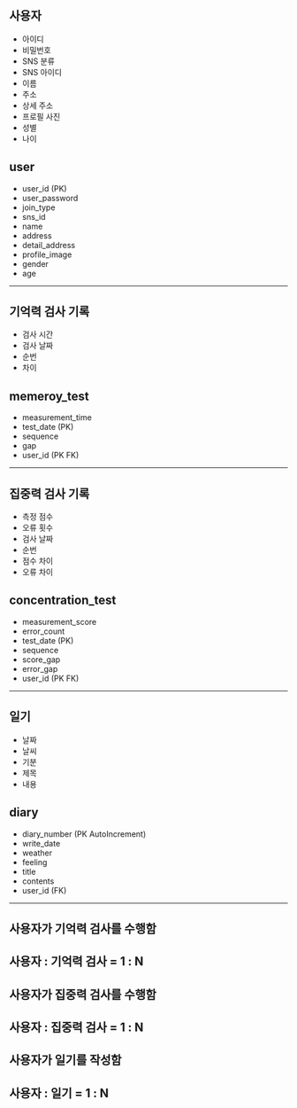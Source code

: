 ## 사용자
- 아이디
- 비밀번호
- SNS 분류
- SNS 아이디
- 이름
- 주소
- 상세 주소
- 프로필 사진
- 성별
- 나이

## user
- user_id (PK)
- user_password
- join_type
- sns_id
- name
- address
- detail_address
- profile_image
- gender
- age

---

## 기억력 검사 기록
- 검사 시간
- 검사 날짜
- 순번
- 차이

## memeroy_test
- measurement_time
- test_date (PK)
- sequence 
- gap
- user_id (PK FK)

---

## 집중력 검사 기록
- 측정 점수
- 오류 횟수
- 검사 날짜
- 순번
- 점수 차이
- 오류 차이 

## concentration_test
- measurement_score
- error_count
- test_date (PK)
- sequence
- score_gap
- error_gap
- user_id (PK FK)

---

## 일기
- 날짜
- 날씨
- 기분
- 제목
- 내용

## diary
- diary_number (PK AutoIncrement)
- write_date
- weather
- feeling
- title
- contents
- user_id (FK)

---

## 사용자가 기억력 검사를 수행함
## 사용자 : 기억력 검사 = 1 : N

## 사용자가 집중력 검사를 수행함
## 사용자 : 집중력 검사 = 1 : N

## 사용자가 일기를 작성함
## 사용자 : 일기 = 1 : N
